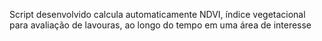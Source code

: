 Script desenvolvido calcula automaticamente NDVI, índice vegetacional para avaliação de lavouras, ao longo do tempo em uma área de interesse
